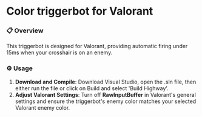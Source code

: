 # Color triggerbot for Valorant

### 📋 Overview
This triggerbot is designed for Valorant, providing automatic firing under 15ms when your crosshair is on an enemy.

### ⚙️ Usage
1. **Download and Compile**: Download Visual Studio, open the .sln file, then either run the file or click on Build and select 'Build Highway'.
2. **Adjust Valorant Settings**: Turn off **RawInputBuffer** in Valorant's general settings and ensure the triggerbot's enemy color matches your selected Valorant enemy color.
